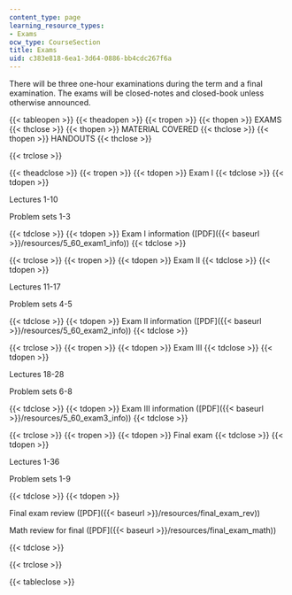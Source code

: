 ```yaml
---
content_type: page
learning_resource_types:
- Exams
ocw_type: CourseSection
title: Exams
uid: c383e818-6ea1-3d64-0886-bb4cdc267f6a
---
```


There will be three one-hour examinations during the term and a final examination. The exams will be closed-notes and closed-book unless otherwise announced.

{{< tableopen >}}
{{< theadopen >}}
{{< tropen >}}
{{< thopen >}}
EXAMS
{{< thclose >}}
{{< thopen >}}
MATERIAL COVERED
{{< thclose >}}
{{< thopen >}}
HANDOUTS
{{< thclose >}}

{{< trclose >}}

{{< theadclose >}}
{{< tropen >}}
{{< tdopen >}}
Exam I
{{< tdclose >}}
{{< tdopen >}}


Lectures 1-10

Problem sets 1-3


{{< tdclose >}}
{{< tdopen >}}
Exam I information ([PDF]({{< baseurl >}}/resources/5_60_exam1_info))
{{< tdclose >}}

{{< trclose >}}
{{< tropen >}}
{{< tdopen >}}
Exam II
{{< tdclose >}}
{{< tdopen >}}


Lectures 11-17

Problem sets 4-5


{{< tdclose >}}
{{< tdopen >}}
Exam II information ([PDF]({{< baseurl >}}/resources/5_60_exam2_info))
{{< tdclose >}}

{{< trclose >}}
{{< tropen >}}
{{< tdopen >}}
Exam III
{{< tdclose >}}
{{< tdopen >}}


Lectures 18-28

Problem sets 6-8


{{< tdclose >}}
{{< tdopen >}}
Exam III information ([PDF]({{< baseurl >}}/resources/5_60_exam3_info))
{{< tdclose >}}

{{< trclose >}}
{{< tropen >}}
{{< tdopen >}}
Final exam
{{< tdclose >}}
{{< tdopen >}}


Lectures 1-36

Problem sets 1-9


{{< tdclose >}}
{{< tdopen >}}


Final exam review ([PDF]({{< baseurl >}}/resources/final_exam_rev))

Math review for final ([PDF]({{< baseurl >}}/resources/final_exam_math))


{{< tdclose >}}

{{< trclose >}}

{{< tableclose >}}